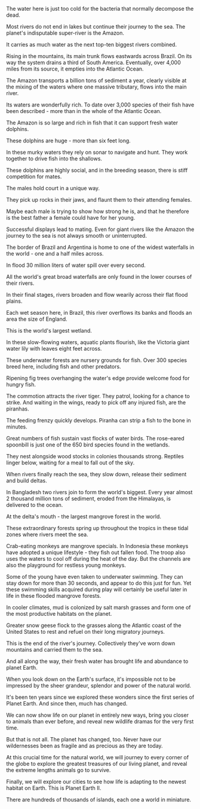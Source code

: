 The water here is just too cold for the bacteria that normally decompose the dead.

Most rivers do not end in lakes
but continue their journey to the sea.
The planet's indisputable super-river is the Amazon.

It carries as much water as the next top-ten biggest rivers combined.

Rising in the mountains,
its main trunk flows eastwards across Brazil.
On its way the system drains a third of South America.
Eventually,
over 4,000 miles from its source,
it empties into the Atlantic Ocean.

The Amazon transports a billion tons of sediment a year,
clearly visible at the mixing of the waters where one massive tributary,
flows into the main river.

Its waters are wonderfully rich.
To date over 3,000 species of their fish have been described -
more than in the whole of the Atlantic Ocean.

The Amazon is so large and rich in fish
that it can support fresh water dolphins.

These dolphins are huge -
more than six feet long.

In these murky waters they rely on sonar to navigate and hunt.
They work together to drive fish into the shallows.

These dolphins are highly social,
and in the breeding season,
there is stiff competition for mates.

The males hold court in a unique way.

They pick up rocks in their jaws,
and flaunt them to their attending females.

Maybe each male is trying to show how strong he is,
and that he therefore is the best father a female could have for her young.

Successful displays lead to mating.
Even for giant rivers like the Amazon
the journey to the sea is not always smooth or uninterrupted.

The border of Brazil and Argentina is home to one of the widest waterfalls
in the world -
one and a half miles across.

In flood 30 million liters of water spill over every second.

All the world's great broad waterfalls
are only found in the lower courses of their rivers.

In their final stages,
rivers broaden and flow wearily across their flat flood plains.

Each wet season here,
in Brazil,
this river overflows its banks
and floods an area the size of England.

This is the world's largest wetland.

In these slow-flowing waters,
aquatic plants flourish,
like the Victoria giant water lily with leaves eight feet across.

These underwater forests are nursery grounds for fish.
Over 300 species breed here,
including fish
and other predators.

Ripening fig trees overhanging the water's edge
provide welcome food for hungry fish.

The commotion attracts the river tiger.
They patrol,
looking for a chance to strike.
And waiting in the wings,
ready to pick off any injured fish,
are the piranhas.

The feeding frenzy quickly develops.
Piranha can strip a fish to the bone in minutes.

Great numbers of fish sustain vast flocks of water birds.
The rose-eared spoonbill is just one of the 650 bird species found in the wetlands.

They nest alongside wood stocks in colonies thousands strong.
Reptiles linger below,
waiting for a meal to fall out of the sky.

When rivers finally reach the sea,
they slow down,
release their sediment and build deltas.

In Bangladesh two rivers join to form the world's biggest.
Every year almost 2 thousand million tons of sediment,
eroded from the Himalayas,
is delivered to the ocean.

At the delta's mouth -
the largest mangrove forest in the world.

These extraordinary forests spring up throughout the tropics
in these tidal zones where rivers meet the sea.

Crab-eating monkeys are mangrove specials.
In Indonesia these monkeys have adopted a unique lifestyle -
they fish out fallen food.
The troop also uses the waters to cool off during the heat of the day.
But the channels are also the playground
for restless young monkeys.

Some of the young have even taken to underwater swimming.
They can stay down for more than 30 seconds,
and appear to do this just for fun.
Yet these swimming skills acquired during play
will certainly be useful later in life in these flooded mangrove forests.

In cooler climates,
mud is colonized by salt marsh grasses
and form one of the most productive habitats on the planet.

Greater snow geese flock to the grasses along the Atlantic coast of the United States
to rest and refuel on their long migratory journeys.

This is the end of the river's journey.
Collectively they've worn down mountains
and carried them to the sea.

And all along the way,
their fresh water has brought life and abundance to planet Earth.

When you look down on the Earth's surface,
it's impossible not to be impressed by the sheer grandeur,
splendor and power of the natural world.

It's been ten years since we explored these wonders since the first series of Planet Earth.
And since then,
much has changed.

We can now show life on our planet in entirely new ways,
bring you closer to animals than ever before,
and reveal new wildlife dramas for the very first time.

But that is not all.
The planet has changed, too.
Never have our wildernesses been as fragile and as precious as they are today.

At this crucial time for the natural world,
we will journey to every corner of the globe
to explore the greatest treasures of our living planet,
and reveal the extreme lengths animals go to survive.

Finally,
we will explore our cities to see how life is adapting to the newest habitat on Earth.
This is Planet Earth II.

There are hundreds of thousands of islands,
each one a world in miniature.
